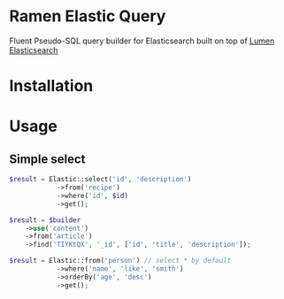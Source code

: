 # Ramen Elastic Query

Fluent Pseudo-SQL query builder for Elasticsearch built on top of [Lumen Elasticsearch](https://github.com/digiaonline/lumen-elasticsearch)


# Installation

# Usage

## Simple select

```php
$result = Elastic::select('id', 'description')
			->from('recipe')
			->where('id', $id)
			->get();
```

```php
$result = $builder
	->use('content')
	->from('article')
	->find('TIYKtQX', '_id', ['id', 'title', 'description']);
```

```php
$result = Elastic::from('person') // select * by default
			->where('name', 'like', 'smith')
			->orderBy('age', 'desc')
			->get();
```
